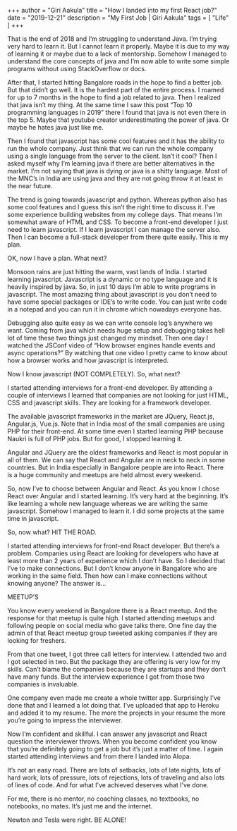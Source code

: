 +++
author = "Giri Aakula"
title = "How I landed into my first React job?"
date = "2019-12-21"
description = "My First Job | Giri Aakula"
tags = [
    "Life"
]
+++

That is the end of 2018 and I’m struggling to understand Java. I’m trying very hard to learn it. But I cannot learn it properly. Maybe it is due to my way of learning it or maybe due to a lack of mentorship. Somehow I managed to understand the core concepts of java and I’m now able to write some simple programs without using StackOverflow or docs.

After that, I started hitting Bangalore roads in the hope to find a better job. But that didn’t go well. It is the hardest part of the entire process. I roamed for up to 7 months in the hope to find a job related to java. Then I realized that java isn’t my thing. At the same time I saw this post “Top 10 programming languages in 2019” there I found that java is not even there in the top 5. Maybe that youtube creator underestimating the power of java. Or maybe he hates java just like me.

Then I found that javascript has some cool features and it has the ability to run the whole company. Just think that we can run the whole company using a single language from the server to the client. Isn’t it cool? Then I asked myself why I’m learning java if there are better alternatives in the market. I’m not saying that java is dying or java is a shitty language. Most of the MNC’s in India are using java and they are not going throw it at least in the near future.

The trend is going towards javascript and python. Whereas python also has some cool features and I guess this isn’t the right time to discuss it. I’ve some experience building websites from my college days. That means I’m somewhat aware of HTML and CSS. To become a front-end developer I just need to learn javascript. If I learn javascript I can manage the server also. Then I can become a full-stack developer from there quite easily. This is my plan.

OK, now I have a plan. What next?

Monsoon rains are just hitting the warm, vast lands of India. I started learning javascript. Javascript is a dynamic or no type language and it is heavily inspired by java. So, in just 10 days I’m able to write programs in javascript. The most amazing thing about javascript is you don’t need to have some special packages or IDE’s to write code. You can just write code in a notepad and you can run it in chrome which nowadays everyone has.

Debugging also quite easy as we can write console log’s anywhere we want. Coming from java which needs huge setup and debugging takes hell lot of time these two things just changed my mindset. Then one day I watched the JSConf video of “How browser engines handle events and async operations?” By watching that one video I pretty came to know about how a browser works and how javascript is interpreted.

Now I know javascript (NOT COMPLETELY). So, what next?

I started attending interviews for a front-end developer. By attending a couple of interviews I learned that companies are not looking for just HTML, CSS and javascript skills. They are looking for a framework developer.

The available javascript frameworks in the market are JQuery, React.js, Angular.js, Vue.js. Note that in India most of the small companies are using PHP for their front-end. At some time even I started learning PHP because Naukri is full of PHP jobs. But for good, I stopped learning it.

Angular and JQuery are the oldest frameworks and React is most popular in all of them. We can say that React and Angular are in neck to neck in some countries. But in India especially in Bangalore people are into React. There is a huge community and meetups are held almost every weekend.

So, now I’ve to choose between Angular and React. As you know I chose React over Angular and I started learning. It’s very hard at the beginning. It’s like learning a whole new language whereas we are writing the same javascript. Somehow I managed to learn it. I did some projects at the same time in javascript.

So, now what? HIT THE ROAD.

I started attending interviews for front-end React developer. But there’s a problem. Companies using React are looking for developers who have at least more than 2 years of experience which I don’t have. So I decided that I’ve to make connections. But I don’t know anyone in Bangalore who are working in the same field. Then how can I make connections without knowing anyone? The answer is...

MEETUP’S

You know every weekend in Bangalore there is a React meetup. And the response for that meetup is quite high. I started attending meetups and following people on social media who gave talks there. One fine day the admin of that React meetup group tweeted asking companies if they are looking for freshers.

From that one tweet, I got three call letters for interview. I attended two and I got selected in two. But the package they are offering is very low for my skills. Can’t blame the companies because they are startups and they don’t have many funds. But the interview experience I got from those two companies is invaluable.

One company even made me create a whole twitter app. Surprisingly I’ve done that and I learned a lot doing that. I’ve uploaded that app to Heroku and added it to my resume. The more the projects in your resume the more you’re going to impress the interviewer.

Now I’m confident and skillful. I can answer any javascript and React question the interviewer throws. When you become confident you know that you’re definitely going to get a job but it’s just a matter of time. I again started attending interviews and from there I landed into Alopa.

It’s not an easy road. There are lots of setbacks, lots of late nights, lots of hard work, lots of pressure, lots of rejections, lots of traveling and also lots of lines of code. And for what I’ve achieved deserves what I’ve done.

For me, there is no mentor, no coaching classes, no textbooks, no notebooks, no mates. It’s just me and the internet.

Newton and Tesla were right. BE ALONE!
